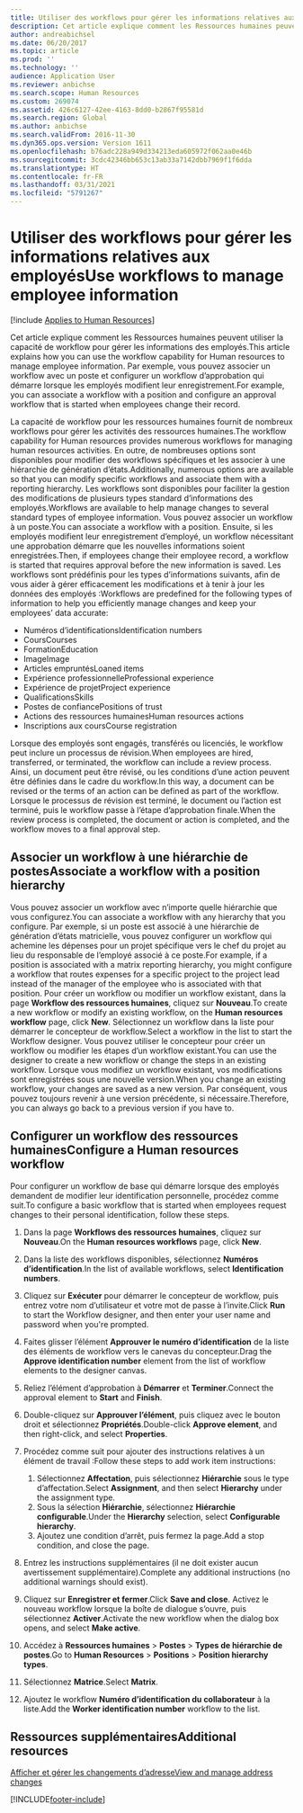 ```yaml
---
title: Utiliser des workflows pour gérer les informations relatives aux employés
description: Cet article explique comment les Ressources humaines peuvent utiliser la capacité de workflow pour gérer les informations des employés. Par exemple, vous pouvez associer un workflow avec un poste et configurer un workflow d’approbation qui démarre lorsque les employés modifient leur enregistrement.
author: andreabichsel
ms.date: 06/20/2017
ms.topic: article
ms.prod: ''
ms.technology: ''
audience: Application User
ms.reviewer: anbichse
ms.search.scope: Human Resources
ms.custom: 269074
ms.assetid: 426c6127-42ee-4163-8dd0-b2867f95581d
ms.search.region: Global
ms.author: anbichse
ms.search.validFrom: 2016-11-30
ms.dyn365.ops.version: Version 1611
ms.openlocfilehash: b76adc228a949d334213eda605972f062aa0e46b
ms.sourcegitcommit: 3cdc42346bb653c13ab33a7142dbb7969f1f6dda
ms.translationtype: HT
ms.contentlocale: fr-FR
ms.lasthandoff: 03/31/2021
ms.locfileid: "5791267"
---
```

# <a name="use-workflows-to-manage-employee-information"></a><span data-ttu-id="5e857-104">Utiliser des workflows pour gérer les informations relatives aux employés</span><span class="sxs-lookup"><span data-stu-id="5e857-104">Use workflows to manage employee information</span></span>

[!include [Applies to Human Resources](../includes/applies-to-hr.md)]

<span data-ttu-id="5e857-105">Cet article explique comment les Ressources humaines peuvent utiliser la capacité de workflow pour gérer les informations des employés.</span><span class="sxs-lookup"><span data-stu-id="5e857-105">This article explains how you can use the workflow capability for Human resources to manage employee information.</span></span> <span data-ttu-id="5e857-106">Par exemple, vous pouvez associer un workflow avec un poste et configurer un workflow d’approbation qui démarre lorsque les employés modifient leur enregistrement.</span><span class="sxs-lookup"><span data-stu-id="5e857-106">For example, you can associate a workflow with a position and configure an approval workflow that is started when employees change their record.</span></span>

<span data-ttu-id="5e857-107">La capacité de workflow pour les ressources humaines fournit de nombreux workflows pour gérer les activités des ressources humaines.</span><span class="sxs-lookup"><span data-stu-id="5e857-107">The workflow capability for Human resources provides numerous workflows for managing human resources activities.</span></span> <span data-ttu-id="5e857-108">En outre, de nombreuses options sont disponibles pour modifier des workflows spécifiques et les associer à une hiérarchie de génération d’états.</span><span class="sxs-lookup"><span data-stu-id="5e857-108">Additionally, numerous options are available so that you can modify specific workflows and associate them with a reporting hierarchy.</span></span> <span data-ttu-id="5e857-109">Les workflows sont disponibles pour faciliter la gestion des modifications de plusieurs types standard d’informations des employés.</span><span class="sxs-lookup"><span data-stu-id="5e857-109">Workflows are available to help manage changes to several standard types of employee information.</span></span> <span data-ttu-id="5e857-110">Vous pouvez associer un workflow à un poste.</span><span class="sxs-lookup"><span data-stu-id="5e857-110">You can associate a workflow with a position.</span></span> <span data-ttu-id="5e857-111">Ensuite, si les employés modifient leur enregistrement d’employé, un workflow nécessitant une approbation démarre que les nouvelles informations soient enregistrées.</span><span class="sxs-lookup"><span data-stu-id="5e857-111">Then, if employees change their employee record, a workflow is started that requires approval before the new information is saved.</span></span> <span data-ttu-id="5e857-112">Les workflows sont prédéfinis pour les types d’informations suivants, afin de vous aider à gérer efficacement les modifications et à tenir à jour les données des employés :</span><span class="sxs-lookup"><span data-stu-id="5e857-112">Workflows are predefined for the following types of information to help you efficiently manage changes and keep your employees’ data accurate:</span></span>

-   <span data-ttu-id="5e857-113">Numéros d’identifications</span><span class="sxs-lookup"><span data-stu-id="5e857-113">Identification numbers</span></span>
-   <span data-ttu-id="5e857-114">Cours</span><span class="sxs-lookup"><span data-stu-id="5e857-114">Courses</span></span>
-   <span data-ttu-id="5e857-115">Formation</span><span class="sxs-lookup"><span data-stu-id="5e857-115">Education</span></span>
-   <span data-ttu-id="5e857-116">Image</span><span class="sxs-lookup"><span data-stu-id="5e857-116">Image</span></span>
-   <span data-ttu-id="5e857-117">Articles empruntés</span><span class="sxs-lookup"><span data-stu-id="5e857-117">Loaned items</span></span>
-   <span data-ttu-id="5e857-118">Expérience professionnelle</span><span class="sxs-lookup"><span data-stu-id="5e857-118">Professional experience</span></span>
-   <span data-ttu-id="5e857-119">Expérience de projet</span><span class="sxs-lookup"><span data-stu-id="5e857-119">Project experience</span></span>
-   <span data-ttu-id="5e857-120">Qualifications</span><span class="sxs-lookup"><span data-stu-id="5e857-120">Skills</span></span>
-   <span data-ttu-id="5e857-121">Postes de confiance</span><span class="sxs-lookup"><span data-stu-id="5e857-121">Positions of trust</span></span>
-   <span data-ttu-id="5e857-122">Actions des ressources humaines</span><span class="sxs-lookup"><span data-stu-id="5e857-122">Human resources actions</span></span>
-   <span data-ttu-id="5e857-123">Inscriptions aux cours</span><span class="sxs-lookup"><span data-stu-id="5e857-123">Course registration</span></span>

<span data-ttu-id="5e857-124">Lorsque des employés sont engagés, transférés ou licenciés, le workflow peut inclure un processus de révision.</span><span class="sxs-lookup"><span data-stu-id="5e857-124">When employees are hired, transferred, or terminated, the workflow can include a review process.</span></span> <span data-ttu-id="5e857-125">Ainsi, un document peut être révisé, ou les conditions d’une action peuvent être définies dans le cadre du workflow.</span><span class="sxs-lookup"><span data-stu-id="5e857-125">In this way, a document can be revised or the terms of an action can be defined as part of the workflow.</span></span> <span data-ttu-id="5e857-126">Lorsque le processus de révision est terminé, le document ou l’action est terminé, puis le workflow passe à l’étape d’approbation finale.</span><span class="sxs-lookup"><span data-stu-id="5e857-126">When the review process is completed, the document or action is completed, and the workflow moves to a final approval step.</span></span>

## <a name="associate-a-workflow-with-a-position-hierarchy"></a><span data-ttu-id="5e857-127">Associer un workflow à une hiérarchie de postes</span><span class="sxs-lookup"><span data-stu-id="5e857-127">Associate a workflow with a position hierarchy</span></span>
<span data-ttu-id="5e857-128">Vous pouvez associer un workflow avec n’importe quelle hiérarchie que vous configurez.</span><span class="sxs-lookup"><span data-stu-id="5e857-128">You can associate a workflow with any hierarchy that you configure.</span></span> <span data-ttu-id="5e857-129">Par exemple, si un poste est associé à une hiérarchie de génération d’états matricielle, vous pouvez configurer un workflow qui achemine les dépenses pour un projet spécifique vers le chef du projet au lieu du responsable de l’employé associé à ce poste.</span><span class="sxs-lookup"><span data-stu-id="5e857-129">For example, if a position is associated with a matrix reporting hierarchy, you might configure a workflow that routes expenses for a specific project to the project lead instead of the manager of the employee who is associated with that position.</span></span> <span data-ttu-id="5e857-130">Pour créer un workflow ou modifier un workflow existant, dans la page **Workflow des ressources humaines**, cliquez sur **Nouveau**.</span><span class="sxs-lookup"><span data-stu-id="5e857-130">To create a new workflow or modify an existing workflow, on the **Human resources workflow** page, click **New**.</span></span> <span data-ttu-id="5e857-131">Sélectionnez un workflow dans la liste pour démarrer le concepteur de workflow.</span><span class="sxs-lookup"><span data-stu-id="5e857-131">Select a workflow in the list to start the Workflow designer.</span></span> <span data-ttu-id="5e857-132">Vous pouvez utiliser le concepteur pour créer un workflow ou modifier les étapes d’un workflow existant.</span><span class="sxs-lookup"><span data-stu-id="5e857-132">You can use the designer to create a new workflow or change the steps in an existing workflow.</span></span> <span data-ttu-id="5e857-133">Lorsque vous modifiez un workflow existant, vos modifications sont enregistrées sous une nouvelle version.</span><span class="sxs-lookup"><span data-stu-id="5e857-133">When you change an existing workflow, your changes are saved as a new version.</span></span> <span data-ttu-id="5e857-134">Par conséquent, vous pouvez toujours revenir à une version précédente, si nécessaire.</span><span class="sxs-lookup"><span data-stu-id="5e857-134">Therefore, you can always go back to a previous version if you have to.</span></span>

## <a name="configure-a-human-resources-workflow"></a><span data-ttu-id="5e857-135">Configurer un workflow des ressources humaines</span><span class="sxs-lookup"><span data-stu-id="5e857-135">Configure a Human resources workflow</span></span>
<span data-ttu-id="5e857-136">Pour configurer un workflow de base qui démarre lorsque des employés demandent de modifier leur identification personnelle, procédez comme suit.</span><span class="sxs-lookup"><span data-stu-id="5e857-136">To configure a basic workflow that is started when employees request changes to their personal identification, follow these steps.</span></span>

1.  <span data-ttu-id="5e857-137">Dans la page **Workflows des ressources humaines**, cliquez sur **Nouveau**.</span><span class="sxs-lookup"><span data-stu-id="5e857-137">On the **Human resources workflows** page, click **New**.</span></span>
2.  <span data-ttu-id="5e857-138">Dans la liste des workflows disponibles, sélectionnez **Numéros d’identification**.</span><span class="sxs-lookup"><span data-stu-id="5e857-138">In the list of available workflows, select **Identification numbers**.</span></span>
3.  <span data-ttu-id="5e857-139">Cliquez sur **Exécuter** pour démarrer le concepteur de workflow, puis entrez votre nom d’utilisateur et votre mot de passe à l’invite.</span><span class="sxs-lookup"><span data-stu-id="5e857-139">Click **Run** to start the Workflow designer, and then enter your user name and password when you're prompted.</span></span>
4.  <span data-ttu-id="5e857-140">Faites glisser l’élément **Approuver le numéro d’identification** de la liste des éléments de workflow vers le canevas du concepteur.</span><span class="sxs-lookup"><span data-stu-id="5e857-140">Drag the **Approve identification number** element from the list of workflow elements to the designer canvas.</span></span>
5.  <span data-ttu-id="5e857-141">Reliez l’élément d’approbation à **Démarrer** et **Terminer**.</span><span class="sxs-lookup"><span data-stu-id="5e857-141">Connect the approval element to **Start** and **Finish**.</span></span>
6.  <span data-ttu-id="5e857-142">Double-cliquez sur **Approuver l’élément**, puis cliquez avec le bouton droit et sélectionnez **Propriétés**.</span><span class="sxs-lookup"><span data-stu-id="5e857-142">Double-click **Approve element**, and then right-click, and select **Properties**.</span></span>
7.  <span data-ttu-id="5e857-143">Procédez comme suit pour ajouter des instructions relatives à un élément de travail :</span><span class="sxs-lookup"><span data-stu-id="5e857-143">Follow these steps to add work item instructions:</span></span>
    1.  <span data-ttu-id="5e857-144">Sélectionnez **Affectation**, puis sélectionnez **Hiérarchie** sous le type d’affectation.</span><span class="sxs-lookup"><span data-stu-id="5e857-144">Select **Assignment**, and then select **Hierarchy** under the assignment type.</span></span>
    2.  <span data-ttu-id="5e857-145">Sous la sélection **Hiérarchie**, sélectionnez **Hiérarchie configurable**.</span><span class="sxs-lookup"><span data-stu-id="5e857-145">Under the **Hierarchy** selection, select **Configurable hierarchy**.</span></span>
    3.  <span data-ttu-id="5e857-146">Ajoutez une condition d’arrêt, puis fermez la page.</span><span class="sxs-lookup"><span data-stu-id="5e857-146">Add a stop condition, and close the page.</span></span>

8.  <span data-ttu-id="5e857-147">Entrez les instructions supplémentaires (il ne doit exister aucun avertissement supplémentaire).</span><span class="sxs-lookup"><span data-stu-id="5e857-147">Complete any additional instructions (no additional warnings should exist).</span></span>
9.  <span data-ttu-id="5e857-148">Cliquez sur **Enregistrer et fermer**.</span><span class="sxs-lookup"><span data-stu-id="5e857-148">Click **Save and close**.</span></span> <span data-ttu-id="5e857-149">Activez le nouveau workflow lorsque la boîte de dialogue s’ouvre, puis sélectionnez **Activer**.</span><span class="sxs-lookup"><span data-stu-id="5e857-149">Activate the new workflow when the dialog box opens, and select **Make active**.</span></span>
10. <span data-ttu-id="5e857-150">Accédez à **Ressources humaines** &gt; **Postes** &gt; **Types de hiérarchie de postes**.</span><span class="sxs-lookup"><span data-stu-id="5e857-150">Go to **Human Resources** &gt; **Positions** &gt; **Position hierarchy types**.</span></span>
11. <span data-ttu-id="5e857-151">Sélectionnez **Matrice**.</span><span class="sxs-lookup"><span data-stu-id="5e857-151">Select **Matrix**.</span></span>
12. <span data-ttu-id="5e857-152">Ajoutez le workflow **Numéro d’identification du collaborateur** à la liste.</span><span class="sxs-lookup"><span data-stu-id="5e857-152">Add the **Worker identification number** workflow to the list.</span></span>

## <a name="additional-resources"></a><span data-ttu-id="5e857-153">Ressources supplémentaires</span><span class="sxs-lookup"><span data-stu-id="5e857-153">Additional resources</span></span>

[<span data-ttu-id="5e857-154">Afficher et gérer les changements d’adresse</span><span class="sxs-lookup"><span data-stu-id="5e857-154">View and manage address changes</span></span>](hr-personnel-view-address-changes.md) 





[!INCLUDE[footer-include](../includes/footer-banner.md)]